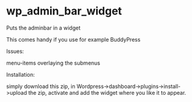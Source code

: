 # wp_admin_bar_widget
Puts the adminbar in a widget

This comes handy if you use for example BuddyPress

Issues:

menu-items overlaying the submenus


Installation:

simply download this zip, in Wordpress->dashboard->plugins->install->upload the zip, activate and add the widget where you like it to appear.
